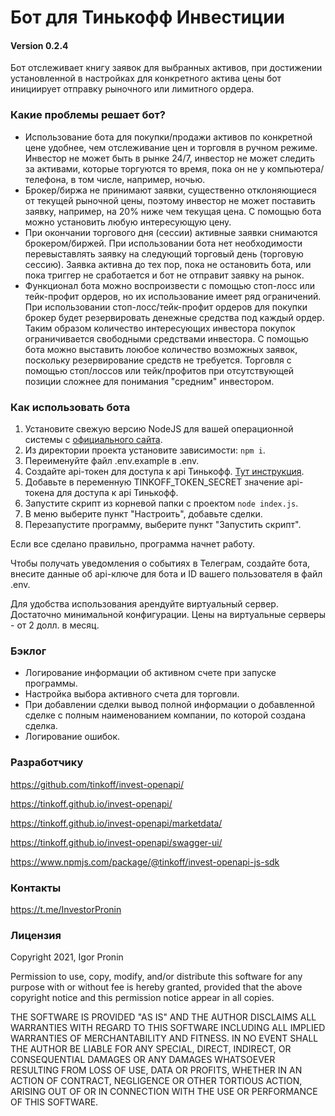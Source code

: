 # Бот для Тинькофф Инвестиции

#### Version 0.2.4

Бот отслеживает книгу заявок для выбранных активов, при достижении установленной в настройках для конкретного актива цены бот инициирует отправку рыночного или лимитного ордера.

### Какие проблемы решает бот?

- Использование бота для покупки/продажи активов по конкретной цене удобнее, чем отслеживание цен и торговля в ручном режиме. Инвестор не может быть в рынке 24/7, инвестор не может следить за активами, которые торгуются то время, пока он не у компьютера/телефона, в том числе, например, ночью.
- Брокер/биржа не принимают заявки, существенно отклоняющиеся от текущей рыночной цены, поэтому инвестор не может поставить заявку, например, на 20% ниже чем текущая цена. С помощью бота можно установить любую интересующую цену.
- При окончании торгового дня (сессии) активные заявки снимаются брокером/биржей. При использовании бота нет необходимости перевыставлять заявку на следующий торговый день (торговую сессию). Заявка активна до тех пор, пока не остановить бота, или пока триггер не сработается и бот не отправит заявку на рынок.
- Функционал бота можно воспроизвести с помощью стоп-лосс или тейк-профит ордеров, но их использование имеет ряд ограничений. При использовании стоп-лосс/тейк-профит ордеров для покупки брокер будет резервировать денежные средства под каждый ордер. Таким образом количество интересующих инвестора покупок ограничивается свободными средствами инвестора. С помощью бота можно выставить лоюбое количество возможных заявок, поскольку резервирование средств не требуется. Торговля с помощью стоп/лоссов или тейк/профитов при отсутствующей позиции сложнее для понимания "средним" инвестором.

### Как использовать бота

1. Установите свежую версию NodeJS для вашей операционной системы с [официального сайта](https://nodejs.org/en/download/).
2. Из директории проекта установите зависимости: `npm i`.
3. Переименуйте файл .env.example в .env.
4. Создайте api-токен для доступа к api Тинькофф. [Тут инструкция](https://tinkoff.github.io/investAPI/token/).
5. Добавьте в переменную TINKOFF_TOKEN_SECRET значение api-токена для доступа к api Тинькофф.
6. Запустите скрипт из корневой папки с проектом `node index.js`.
7. В меню выберите пункт "Настроить", добавьте сделки.
8. Перезапустите программу, выберите пункт "Запустить скрипт".

Если все сделано правильно, программа начнет работу.

Чтобы получать уведомления о событиях в Телеграм, создайте бота, внесите данные об api-ключе для бота и ID вашего пользователя в файл .env.

Для удобства использования арендуйте виртуальный сервер. Достаточно минимальной конфигурации. Цены на виртуальные серверы - от 2 долл. в месяц.

### Бэклог

- Логирование информации об активном счете при запуске программы.
- Настройка выбора активного счета для торговли.
- При добавлении сделки вывод полной информации о добавленной сделке с полным наименованием компании, по которой создана сделка.
- Логирование ошибок.

### Разработчику

https://github.com/tinkoff/invest-openapi/

https://tinkoff.github.io/invest-openapi/

https://tinkoff.github.io/invest-openapi/marketdata/

https://tinkoff.github.io/invest-openapi/swagger-ui/

https://www.npmjs.com/package/@tinkoff/invest-openapi-js-sdk

### Контакты

https://t.me/InvestorPronin

### Лицензия

Copyright 2021, Igor Pronin

Permission to use, copy, modify, and/or distribute this software for any purpose with or without fee is hereby granted, provided that the above copyright notice and this permission notice appear in all copies.

THE SOFTWARE IS PROVIDED "AS IS" AND THE AUTHOR DISCLAIMS ALL WARRANTIES WITH REGARD TO THIS SOFTWARE INCLUDING ALL IMPLIED WARRANTIES OF MERCHANTABILITY AND FITNESS. IN NO EVENT SHALL THE AUTHOR BE LIABLE FOR ANY SPECIAL, DIRECT, INDIRECT, OR CONSEQUENTIAL DAMAGES OR ANY DAMAGES WHATSOEVER RESULTING FROM LOSS OF USE, DATA OR PROFITS, WHETHER IN AN ACTION OF CONTRACT, NEGLIGENCE OR OTHER TORTIOUS ACTION, ARISING OUT OF OR IN CONNECTION WITH THE USE OR PERFORMANCE OF THIS SOFTWARE.
